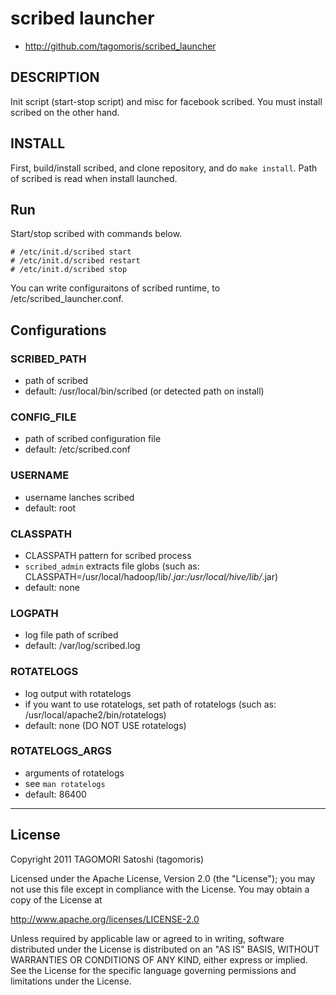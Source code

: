 # scribed launcher

* http://github.com/tagomoris/scribed_launcher

## DESCRIPTION

Init script (start-stop script) and misc for facebook scribed. You must install scribed on the other hand.

## INSTALL

First, build/install scribed, and clone repository, and do `make install`. Path of scribed is read when install launched.

## Run

Start/stop scribed with commands below.

    # /etc/init.d/scribed start
    # /etc/init.d/scribed restart
    # /etc/init.d/scribed stop

You can write configuraitons of scribed runtime, to /etc/scribed_launcher.conf.

## Configurations

### SCRIBED_PATH
* path of scribed
* default: /usr/local/bin/scribed (or detected path on install)

### CONFIG_FILE
* path of scribed configuration file
* default: /etc/scribed.conf

### USERNAME
* username lanches scribed
* default: root

### CLASSPATH
* CLASSPATH pattern for scribed process
* `scribed_admin` extracts file globs (such as: CLASSPATH=/usr/local/hadoop/lib/*.jar:/usr/local/hive/lib/*.jar)
* default: none

### LOGPATH
* log file path of scribed
* default: /var/log/scribed.log

### ROTATELOGS
* log output with rotatelogs
* if you want to use rotatelogs, set path of rotatelogs (such as: /usr/local/apache2/bin/rotatelogs)
* default: none (DO NOT USE rotatelogs)

### ROTATELOGS_ARGS
* arguments of rotatelogs
* see `man rotatelogs`
* default: 86400

* * * * *

## License

Copyright 2011 TAGOMORI Satoshi (tagomoris)

Licensed under the Apache License, Version 2.0 (the "License");
you may not use this file except in compliance with the License.
You may obtain a copy of the License at

   http://www.apache.org/licenses/LICENSE-2.0

Unless required by applicable law or agreed to in writing, software
distributed under the License is distributed on an "AS IS" BASIS,
WITHOUT WARRANTIES OR CONDITIONS OF ANY KIND, either express or implied.
See the License for the specific language governing permissions and
limitations under the License.
